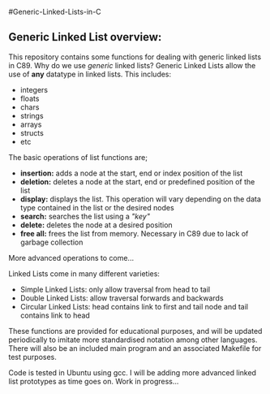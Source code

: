 #Generic-Linked-Lists-in-C

## Generic Linked List overview:

This repository contains some functions for dealing with generic linked lists in C89. Why do we use _generic_ linked lists? 
Generic Linked Lists allow the use of **any** datatype in linked lists. 
This includes:
* integers
* floats
* chars
* strings
* arrays
* structs
* etc

The basic operations of list functions are;
* **insertion:** adds a node at the start, end or index position of the list
* **deletion:** deletes a node at the start, end or predefined position of the list
* **display:** displays the list. This operation will vary depending on the data type contained in the list or the desired nodes
* **search:** searches the list using a _"key"_
* **delete:** deletes the node at a desired position
* **free all:** frees the list from memory. Necessary in C89 due to lack of garbage collection

More advanced operations to come...

Linked Lists come in many different varieties:
* Simple Linked Lists: only allow traversal from head to tail
* Double Linked Lists: allow traversal forwards and backwards
* Circular Linked Lists: head contains link to first and tail node and tail contains link to head

These functions are provided for educational purposes, and will be updated periodically to imitate more standardised notation among other languages.
There will also be an included main program and an associated Makefile for test purposes.

Code is tested in Ubuntu using gcc. I will be adding more advanced linked list prototypes as time goes on. Work in progress...
